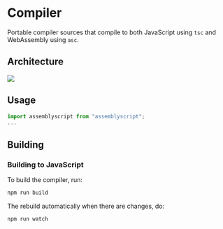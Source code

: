 # Compiler

Portable compiler sources that compile to both JavaScript using `tsc` and WebAssembly using `asc`.

## Architecture

![](https://raw.githubusercontent.com/AssemblyScript/assemblyscript/main/media/architecture.svg)

## Usage

```js
import assemblyscript from "assemblyscript";
...
```

## Building

### Building to JavaScript

To build the compiler, run:

```sh
npm run build
```

The rebuild automatically when there are changes, do:

```sh
npm run watch
```
